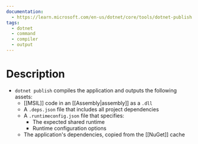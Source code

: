 ```yaml
---
documentation:
  - https://learn.microsoft.com/en-us/dotnet/core/tools/dotnet-publish
tags:
  - dotnet
  - command
  - compiler
  - output
---
```

# Description
- `dotnet publish` compiles the application and outputs the following assets:
	- [[MSIL]] code in an [[Assembly|assembly]] as a `.dll`
	- A `.deps.json` file that includes all project dependencies
	- A `.runtimeconfig.json` file that specifies:
		- The expected shared runtime
		- Runtime configuration options
	- The application's dependencies, copied from the [[NuGet]] cache
